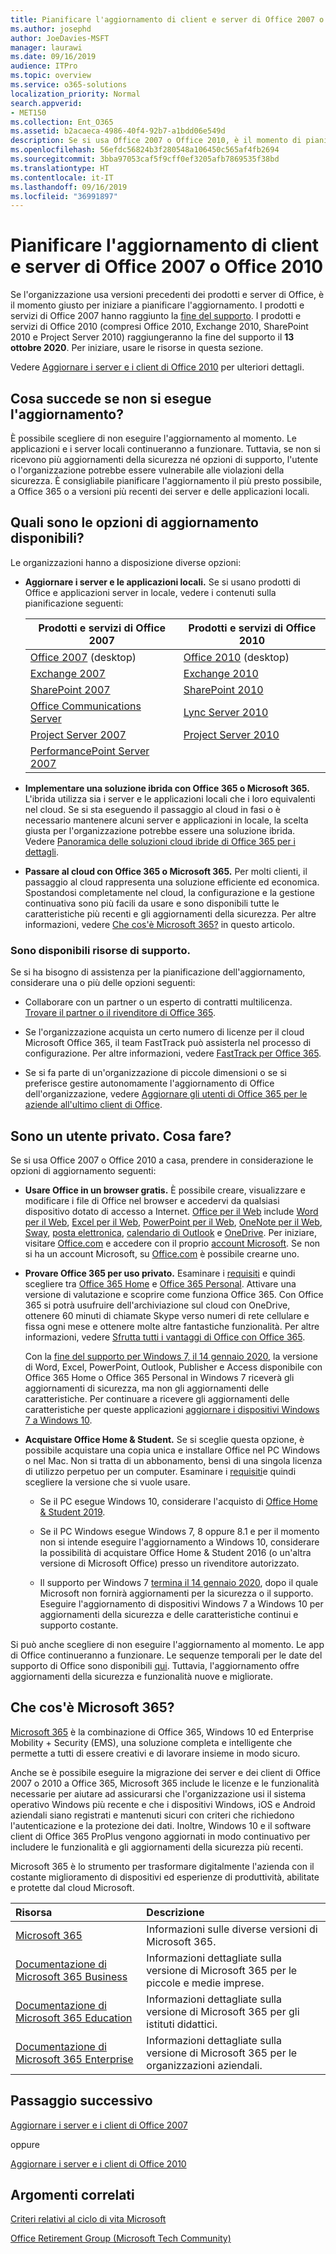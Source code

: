 ```yaml
---
title: Pianificare l'aggiornamento di client e server di Office 2007 o 2010
ms.author: josephd
author: JoeDavies-MSFT
manager: laurawi
ms.date: 09/16/2019
audience: ITPro
ms.topic: overview
ms.service: o365-solutions
localization_priority: Normal
search.appverid:
- MET150
ms.collection: Ent_O365
ms.assetid: b2acaeca-4986-40f4-92b7-a1bdd06e549d
description: Se si usa Office 2007 o Office 2010, è il momento di pianificare l'aggiornamento. È meglio evitare di rimanere bloccati con app e server obsoleti e non supportati. Usare queste risorse per iniziare a creare un piano.
ms.openlocfilehash: 56efdc56824b3f280548a106450c565af4fb2694
ms.sourcegitcommit: 3bba97053caf5f9cff0ef3205afb7869535f38bd
ms.translationtype: HT
ms.contentlocale: it-IT
ms.lasthandoff: 09/16/2019
ms.locfileid: "36991897"
---
```

# <a name="plan-your-upgrade-from-office-2007-or-office-2010-servers-and-clients"></a>Pianificare l'aggiornamento di client e server di Office 2007 o Office 2010

Se l'organizzazione usa versioni precedenti dei prodotti e server di Office, è il momento giusto per iniziare a pianificare l'aggiornamento. I prodotti e servizi di Office 2007 hanno raggiunto la [fine del supporto](upgrade-from-office-2007-servers-and-products.md). I prodotti e servizi di Office 2010 (compresi Office 2010, Exchange 2010, SharePoint 2010 e Project Server 2010) raggiungeranno la fine del supporto il **13 ottobre 2020**. Per iniziare, usare le risorse in questa sezione.

Vedere [Aggiornare i server e i client di Office 2010](upgrade-from-office-2010-servers-and-products.md) per ulteriori dettagli.

## <a name="what-happens-if-i-dont-upgrade"></a>Cosa succede se non si esegue l'aggiornamento?

È possibile scegliere di non eseguire l'aggiornamento al momento. Le applicazioni e i server locali continueranno a funzionare. Tuttavia, se non si ricevono più aggiornamenti della sicurezza né opzioni di supporto, l'utente o l'organizzazione potrebbe essere vulnerabile alle violazioni della sicurezza. È consigliabile pianificare l'aggiornamento il più presto possibile, a Office 365 o a versioni più recenti dei server e delle applicazioni locali.

## <a name="what-upgrade-options-are-available"></a>Quali sono le opzioni di aggiornamento disponibili?      

Le organizzazioni hanno a disposizione diverse opzioni:

- **Aggiornare i server e le applicazioni locali.** Se si usano prodotti di Office e applicazioni server in locale, vedere i contenuti sulla pianificazione seguenti:<br/> 

    
    |Prodotti e servizi di Office 2007  |Prodotti e servizi di Office 2010  |
    |---------|---------|
    |[Office 2007](https://docs.microsoft.com/DeployOffice/office-2007-end-support-roadmap) (desktop) | [Office 2010](https://docs.microsoft.com/DeployOffice/office-2010-end-support-roadmap) (desktop) |
    |[Exchange 2007](exchange-2007-end-of-support.md) |[Exchange 2010](exchange-2010-end-of-support.md) |
    |[SharePoint 2007](sharepoint-2007-end-of-support.md) |[SharePoint 2010](upgrade-from-sharepoint-2010.md) |
    |[Office Communications Server](https://docs.microsoft.com/skypeforbusiness/plan-your-deployment/upgrade) |[Lync Server 2010](https://docs.microsoft.com/skypeforbusiness/plan-your-deployment/upgrade) |
    |[Project Server 2007](project-server-2007-end-of-support.md) |[Project Server 2010](project-server-2010-end-of-support.md) |
    |[PerformancePoint Server 2007](pps-2007-end-of-support.md) | |
 
- **Implementare una soluzione ibrida con Office 365 o Microsoft 365.** L'ibrida utilizza sia i server e le applicazioni locali che i loro equivalenti nel cloud. Se si sta eseguendo il passaggio al cloud in fasi o è necessario mantenere alcuni server e applicazioni in locale, la scelta giusta per l'organizzazione potrebbe essere una soluzione ibrida. Vedere [Panoramica delle soluzioni cloud ibride di Office 365 per i dettagli](hybrid-cloud-overview.md). 
    
- **Passare al cloud con Office 365 o Microsoft 365.** Per molti clienti, il passaggio al cloud rappresenta una soluzione efficiente ed economica. Spostandosi completamente nel cloud, la configurazione e la gestione continuativa sono più facili da usare e sono disponibili tutte le caratteristiche più recenti e gli aggiornamenti della sicurezza. Per altre informazioni, vedere [Che cos'è Microsoft 365?](#what-is-microsoft-365) in questo articolo.
    
### <a name="help-is-available-for-your-organization"></a>Sono disponibili risorse di supporto.

Se si ha bisogno di assistenza per la pianificazione dell'aggiornamento, considerare una o più delle opzioni seguenti:

- Collaborare con un partner o un esperto di contratti multilicenza. [Trovare il partner o il rivenditore di Office 365](https://support.office.com/article/b6c18a9b-2aed-4c84-9d75-af709160258c.aspx). 

- Se l'organizzazione acquista un certo numero di licenze per il cloud Microsoft Office 365, il team FastTrack può assisterla nel processo di configurazione. Per altre informazioni, vedere [FastTrack per Office 365](https://www.microsoft.com/fasttrack/microsoft-365/office-365).

- Se si fa parte di un'organizzazione di piccole dimensioni o se si preferisce gestire autonomamente l'aggiornamento di Office dell'organizzazione, vedere [Aggiornare gli utenti di Office 365 per le aziende all'ultimo client di Office](https://docs.microsoft.com/office365/admin/setup/upgrade-users-to-latest-office-client). 
  
## <a name="im-a-home-user-what-do-i-do"></a>Sono un utente privato. Cosa fare?

Se si usa Office 2007 o Office 2010 a casa, prendere in considerazione le opzioni di aggiornamento seguenti:

- **Usare Office in un browser gratis.** È possibile creare, visualizzare e modificare i file di Office nel browser e accedervi da qualsiasi dispositivo dotato di accesso a Internet. [Office per il Web](https://products.office.com/office-online/documents-spreadsheets-presentations-office-online) include [Word per il Web](http://go.microsoft.com/fwlink/p/?linkid=746664), [Excel per il Web](http://go.microsoft.com/fwlink/p/?linkid=746665), [PowerPoint per il Web](http://go.microsoft.com/fwlink/p/?linkid=746666), [OneNote per il Web](http://go.microsoft.com/fwlink/p/?linkid=746674), [Sway](http://go.microsoft.com/fwlink/p/?linkid=746675), [posta elettronica](http://go.microsoft.com/fwlink/p/?linkid=746676), [calendario di Outlook](http://go.microsoft.com/fwlink/p/?linkid=746678) e [OneDrive](http://go.microsoft.com/fwlink/p/?linkid=746679). Per iniziare, visitare [Office.com](https://office.com) e accedere con il proprio [account Microsoft](https://account.microsoft.com/account). Se non si ha un account Microsoft, su [Office.com](https://office.com) è possibile crearne uno.

- **Provare Office 365 per uso privato.** Esaminare i [requisiti](https://www.microsoft.com/p/office-365-home/cfq7ttc0k5dm?rtc=1&activetab=pivot:techspecstab) e quindi scegliere tra [Office 365 Home](https://www.microsoft.com/p/office-365-home/cfq7ttc0k5dm) e [Office 365 Personal](https://www.microsoft.com/p/office-365-personal/cfq7ttc0k5bf). Attivare una versione di valutazione e scoprire come funziona Office 365. Con Office 365 si potrà usufruire dell'archiviazione sul cloud con OneDrive, ottenere 60 minuti di chiamate Skype verso numeri di rete cellulare e fissa ogni mese e ottenere molte altre fantastiche funzionalità. Per altre informazioni, vedere [Sfrutta tutti i vantaggi di Office con Office 365](https://products.office.com/compare-all-microsoft-office-products?&activetab=tab%3aprimaryr1).

   Con la [fine del supporto per Windows 7, il 14 gennaio 2020](https://www.microsoft.com/windowsforbusiness/end-of-windows-7-support), la versione di Word, Excel, PowerPoint, Outlook, Publisher e Access disponibile con Office 365 Home o Office 365 Personal in Windows 7 riceverà gli aggiornamenti di sicurezza, ma non gli aggiornamenti delle caratteristiche. Per continuare a ricevere gli aggiornamenti delle caratteristiche per queste applicazioni [aggiornare i dispositivi Windows 7 a Windows 10](https://support.microsoft.com/help/12435/windows-10-upgrade-faq).
    
- **Acquistare Office Home &amp; Student.** Se si sceglie questa opzione, è possibile acquistare una copia unica e installare Office nel PC Windows o nel Mac. Non si tratta di un abbonamento, bensì di una singola licenza di utilizzo perpetuo per un computer. Esaminare i [requisiti](http://office.com/systemrequirements)e quindi scegliere la versione che si vuole usare.

    - Se il PC esegue Windows 10, considerare l'acquisto di [Office Home & Student 2019](https://www.microsoft.com/p/office-home-student-2019/cfq7ttc0k7c8).

    - Se il PC Windows esegue Windows 7, 8 oppure 8.1 e per il momento non si intende eseguire l'aggiornamento a Windows 10, considerare la possibilità di acquistare Office Home & Student 2016 (o un'altra versione di Microsoft Office) presso un rivenditore autorizzato.
     
     - Il supporto per Windows 7 [termina il 14 gennaio 2020](https://www.microsoft.com/windowsforbusiness/end-of-windows-7-support), dopo il quale Microsoft non fornirà aggiornamenti per la sicurezza o il supporto. Eseguire l'aggiornamento di dispositivi Windows 7 a Windows 10 per aggiornamenti della sicurezza e delle caratteristiche continui e supporto costante.

Si può anche scegliere di non eseguire l'aggiornamento al momento. Le app di Office continueranno a funzionare. Le sequenze temporali per le date del supporto di Office sono disponibili [qui](https://go.microsoft.com/fwlink/p/?linkid=2085724). Tuttavia, l'aggiornamento offre aggiornamenti della sicurezza e funzionalità nuove e migliorate.
   
## <a name="what-is-microsoft-365"></a>Che cos'è Microsoft 365?

[Microsoft 365](https://www.microsoft.com/microsoft-365) è la combinazione di Office 365, Windows 10 ed Enterprise Mobility + Security (EMS), una soluzione completa e intelligente che permette a tutti di essere creativi e di lavorare insieme in modo sicuro. 
  
Anche se è possibile eseguire la migrazione dei server e dei client di Office 2007 o 2010 a Office 365, Microsoft 365 include le licenze e le funzionalità necessarie per aiutare ad assicurarsi che l'organizzazione usi il sistema operativo Windows più recente e che i dispositivi Windows, iOS e Android aziendali siano registrati e mantenuti sicuri con criteri che richiedono l'autenticazione e la protezione dei dati. Inoltre, Windows 10 e il software client di Office 365 ProPlus vengono aggiornati in modo continuativo per includere le funzionalità e gli aggiornamenti della sicurezza più recenti.
  
Microsoft 365 è lo strumento per trasformare digitalmente l'azienda con il costante miglioramento di dispositivi ed esperienze di produttività, abilitate e protette dal cloud Microsoft.
  
|**Risorsa**|**Descrizione**|
|:-----|:-----|
|[Microsoft 365](https://www.microsoft.com/microsoft-365) <br/> |Informazioni sulle diverse versioni di Microsoft 365.  <br/> |
|[Documentazione di Microsoft 365 Business](https://docs.microsoft.com/microsoft-365/business/) <br/> |Informazioni dettagliate sulla versione di Microsoft 365 per le piccole e medie imprese.  <br/> |
|[Documentazione di Microsoft 365 Education](https://docs.microsoft.com/microsoft-365/education/) <br/> |Informazioni dettagliate sulla versione di Microsoft 365 per gli istituti didattici.  <br/> |
|[Documentazione di Microsoft 365 Enterprise](https://docs.microsoft.com/microsoft-365/enterprise/) <br/> |Informazioni dettagliate sulla versione di Microsoft 365 per le organizzazioni aziendali.  <br/> |

## <a name="next-step"></a>Passaggio successivo

[Aggiornare i server e i client di Office 2007](upgrade-from-office-2007-servers-and-products.md)

oppure

[Aggiornare i server e i client di Office 2010](upgrade-from-office-2010-servers-and-products.md)
   
## <a name="related-topics"></a>Argomenti correlati
  
[Criteri relativi al ciclo di vita Microsoft](https://go.microsoft.com/fwlink/?linkid=865200)

[Office Retirement Group (Microsoft Tech Community)](https://go.microsoft.com/fwlink/?linkid=842065)




